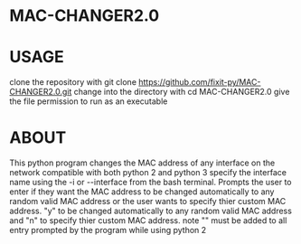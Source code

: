 # MAC-CHANGER2.0
# USAGE
clone the repository with git clone https://github.com/fixit-py/MAC-CHANGER2.0.git
change into the directory with cd MAC-CHANGER2.0
give the file permission to run as an executable

# ABOUT
This python program changes the MAC address of any interface on the network compatible with both python 2 and python 3
specify the interface name using the -i or --interface from the  bash terminal. Prompts the user to enter if they want the MAC address to be changed automatically to any random valid MAC address or the user wants to specify thier custom MAC address. "y" to be changed automatically to any random valid MAC address and  "n" to specify thier custom MAC address. note "" must be added to all entry prompted by the program while using python 2
